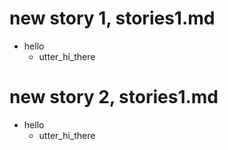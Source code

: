 # new story 1, stories1.md
* hello
  - utter_hi_there

# new story 2, stories1.md
* hello
  - utter_hi_there

